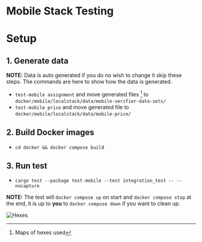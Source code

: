 # Mobile Stack Testing

# Setup

## 1. Generate data

**NOTE:** Data is auto generated if you do no wish to change it skip these steps. The commands are here to show how the data is generated.

- `test-mobile assignment` and move generated files [^files] to `docker/mobile/localstack/data/mobile-verifier-data-sets/`
- `test-mobile price` and move generated file to `docker/mobile/localstack/data/mobile-price/`

## 2. Build Docker images

- `cd docker && docker compose build`

## 3. Run test

- `cargo test --package test-mobile --test integration_test -- --nocapture`

**NOTE:** The test will `docker compose up` on start and `docker compose stop` at the end, it is up to **you** to `docker compose down` if you want to clean up.

[^files]: Maps of hexes used 

![Hexes](docs/hexes.png "Hexes")